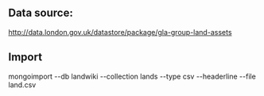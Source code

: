 
## Data source:

http://data.london.gov.uk/datastore/package/gla-group-land-assets

## Import

mongoimport --db landwiki --collection lands --type csv --headerline --file land.csv

